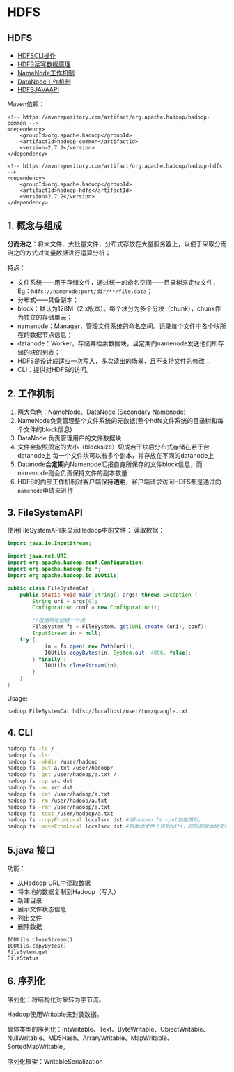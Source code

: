 # HDFS

## HDFS

* [HDFSCLI操作](https://github.com/pzdn2009/Training/tree/7531a005100782f46a0745c7cc5bd5a0aa89a0cc/hadoop/hdfs/hdfsclicao-zuo.md)
* [HDFS读写数据原理](https://github.com/pzdn2009/Training/tree/7531a005100782f46a0745c7cc5bd5a0aa89a0cc/hadoop/hdfs/hdfsdu-xie-shu-ju-yuan-li.md)
* [NameNode工作机制](https://github.com/pzdn2009/Training/tree/7531a005100782f46a0745c7cc5bd5a0aa89a0cc/hadoop/hdfs/namenodegong-zuo-ji-zhi.md)
* [DataNode工作机制](https://github.com/pzdn2009/Training/tree/7531a005100782f46a0745c7cc5bd5a0aa89a0cc/hadoop/hdfs/datanodegong-zuo-ji-zhi.md)
* [HDFSJAVAAPI](https://github.com/pzdn2009/Training/tree/7531a005100782f46a0745c7cc5bd5a0aa89a0cc/hadoop/hdfs/hdfsjavaapi.md)

Maven依赖：

```markup
<!-- https://mvnrepository.com/artifact/org.apache.hadoop/hadoop-common -->
<dependency>
    <groupId>org.apache.hadoop</groupId>
    <artifactId>hadoop-common</artifactId>
    <version>2.7.2</version>
</dependency>

<!-- https://mvnrepository.com/artifact/org.apache.hadoop/hadoop-hdfs -->
<dependency>
    <groupId>org.apache.hadoop</groupId>
    <artifactId>hadoop-hdfs</artifactId>
    <version>2.7.2</version>
</dependency>
```

## 1. 概念与组成

**分而治之**：将大文件、大批量文件，分布式存放在大量服务器上，以便于采取分而治之的方式对海量数据进行运算分析；

特点：

* 文件系统——用于存储文件，通过统一的命名空间——目录树来定位文件，Eg：`hdfs://namenode:port/dir/**/file.data`；
* 分布式——具备副本；
* block：默认为128M（2.x版本）。每个块分为多个分块（chunk），chunk作为独立的存储单元；
* namenode：Manager，管理文件系统的命名空间。记录每个文件中各个块所在的数据节点信息；
* datanode：Worker，存储并检索数据块，且定期向namenode发送他们所存储的块的列表；
* HDFS是设计成适应一次写入，多次读出的场景，且不支持文件的修改；
* CLI：提供对HDFS的访问。

## 2. 工作机制

1. 两大角色：NameNode、DataNode \(Secondary Namenode\)
2. NameNode负责管理整个文件系统的元数据\(整个hdfs文件系统的目录树和每个文件的block信息\)
3. DataNode 负责管理用户的文件数据块
4. 文件会按照固定的大小（blocksize）切成若干块后分布式存储在若干台datanode上 每一个文件块可以有多个副本，并存放在不同的datanode上
5. Datanode会**定期**向Namenode汇报自身所保存的文件block信息，而namenode则会负责保持文件的副本数量
6. HDFS的内部工作机制对客户端保持**透明**，客户端请求访问HDFS都是通过向`namenode`申请来进行

## 3. FileSystemAPI

使用FileSystemAPI来显示Hadoop中的文件： 读取数据：

```java
import java.io.InputStream;

import java.net.URI;
import org.apache.hadoop.conf.Configuration;
import org.apache.hadoop.fs.*;
import org.apache.hadoop.io.IOUtils;

public class FileSystemCat {
    public static void main(String[] args) throws Exception {
        String uri = args[0];
        Configuration conf = new Configuration();

        //根据地址创建一个流
        FileSystem fs = FileSystem. get(URI.create (uri), conf);
        InputStream in = null;
    try {
            in = fs.open( new Path(uri));
            IOUtils.copyBytes(in, System.out, 4096, false);
        } finally {
            IOUtils.closeStream(in);
        }
    }
}
```

Usage:

```text
hadoop FileSystemCat hdfs://localhost/user/tom/quangle.txt
```

## 4. CLI

```bash
hadoop fs -ls /
hadoop fs -lsr
hadoop fs -mkdir /user/hadoop
hadoop fs -put a.txt /user/hadoop/
hadoop fs -get /user/hadoop/a.txt /
hadoop fs -cp src dst
hadoop fs -mv src dst
hadoop fs -cat /user/hadoop/a.txt
hadoop fs -rm /user/hadoop/a.txt
hadoop fs -rmr /user/hadoop/a.txt
hadoop fs -text /user/hadoop/a.txt
hadoop fs -copyFromLocal localsrc dst #与hadoop fs -put功能类似。
hadoop fs -moveFromLocal localsrc dst #将本地文件上传到hdfs，同时删除本地文件。
```

## 5.java 接口

功能：

* 从Hadoop URL中读取数据
* 将本地的数据复制到Hadoop（写入）
* 新建目录
* 展示文件状态信息
* 列出文件
* 删除数据

```text
IOUtils.closeStream()
IOUtils.copyBytes()
FileSytem.get
FileStatus
```

## 6. 序列化

序列化：将结构化对象转为字节流。

Hadoop使用Writable来封装数据。

具体类型的序列化：IntWritable、Text、ByteWritable、ObjectWritable、NullWritable、MD5Hash、ArraryWritable、MapWritable、SortedMapWritable。

序列化框架：WritableSerialization

